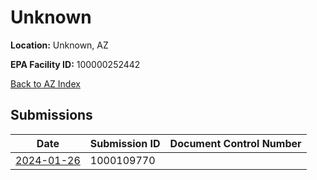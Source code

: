# Unknown

**Location:** Unknown, AZ

**EPA Facility ID:** 100000252442

[Back to AZ Index](../../index.md)

## Submissions

| Date | Submission ID | Document Control Number |
|------|--------------|-------------------------|
| [2024-01-26](submissions/1000109770.md) | 1000109770 |  |
